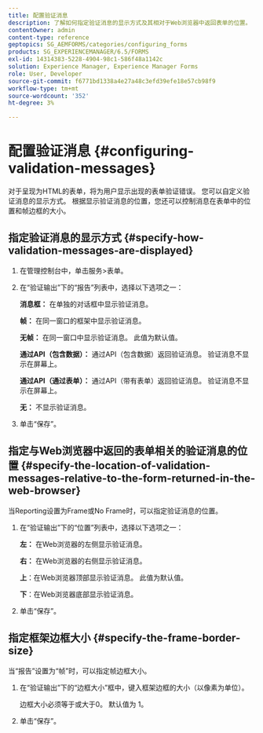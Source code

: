 ```yaml
---
title: 配置验证消息
description: 了解如何指定验证消息的显示方式及其相对于Web浏览器中返回表单的位置。
contentOwner: admin
content-type: reference
geptopics: SG_AEMFORMS/categories/configuring_forms
products: SG_EXPERIENCEMANAGER/6.5/FORMS
exl-id: 14314383-5228-4904-98c1-586f48a1142c
solution: Experience Manager, Experience Manager Forms
role: User, Developer
source-git-commit: f6771bd1338a4e27a48c3efd39efe18e57cb98f9
workflow-type: tm+mt
source-wordcount: '352'
ht-degree: 3%

---
```


# 配置验证消息 {#configuring-validation-messages}

对于呈现为HTML的表单，将为用户显示出现的表单验证错误。 您可以自定义验证消息的显示方式。 根据显示验证消息的位置，您还可以控制消息在表单中的位置和帧边框的大小。

## 指定验证消息的显示方式 {#specify-how-validation-messages-are-displayed}

1. 在管理控制台中，单击服务>表单。
1. 在“验证输出”下的“报告”列表中，选择以下选项之一：

   **消息框：** 在单独的对话框中显示验证消息。

   **帧：** 在同一窗口的框架中显示验证消息。

   **无帧：** 在同一窗口中显示验证消息。 此值为默认值。

   **通过API（包含数据）：** 通过API（包含数据）返回验证消息。 验证消息不显示在屏幕上。

   **通过API（通过表单）：** 通过API（带有表单）返回验证消息。 验证消息不显示在屏幕上。

   **无：** 不显示验证消息。

1. 单击“保存”。

## 指定与Web浏览器中返回的表单相关的验证消息的位置 {#specify-the-location-of-validation-messages-relative-to-the-form-returned-in-the-web-browser}

当Reporting设置为Frame或No Frame时，可以指定验证消息的位置。

1. 在“验证输出”下的“位置”列表中，选择以下选项之一：

   **左：** 在Web浏览器的左侧显示验证消息。

   **右：** 在Web浏览器的右侧显示验证消息。

   **上**：在Web浏览器顶部显示验证消息。 此值为默认值。

   **下**：在Web浏览器底部显示验证消息。

1. 单击“保存”。

## 指定框架边框大小 {#specify-the-frame-border-size}

当“报告”设置为“帧”时，可以指定帧边框大小。

1. 在“验证输出”下的“边框大小”框中，键入框架边框的大小（以像素为单位）。

   边框大小必须等于或大于0。 默认值为 1。

1. 单击“保存”。
